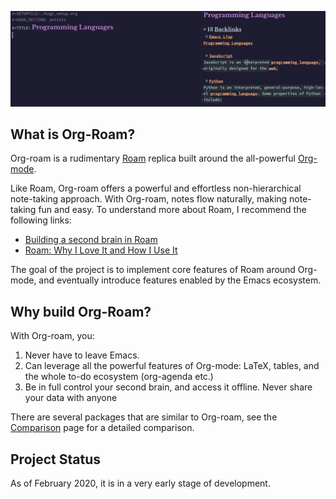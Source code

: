 ![org-roam][org-roam-intro-image]

## What is Org-Roam?

Org-roam is a rudimentary [Roam][roamresearch] replica built around
the all-powerful [Org-mode][org]. 

Like Roam, Org-roam offers a powerful and effortless non-hierarchical
note-taking approach. With Org-roam, notes flow naturally, making
note-taking fun and easy. To understand more about Roam, I recommend
the following links:

-   [Building a second brain in
    Roam](https://reddit.com/r/RoamResearch/comments/eho7de/building_a_second_brain_in_roamand_why_you_might)
-   [Roam: Why I Love It and How I Use
    It](https://www.nateliason.com/blog/roam)

The goal of the project is to implement core features of Roam around
Org-mode, and eventually introduce features enabled by the Emacs
ecosystem. 

## Why build Org-Roam?

With Org-roam, you:

1. Never have to leave Emacs.
2. Can leverage all the powerful features of Org-mode: LaTeX, tables,
   and the whole to-do ecosystem (org-agenda etc.)
3. Be in full control your second brain, and access it offline. Never
   share your data with anyone

There are several packages that are similar to Org-roam, see the
[Comparison](comparison.md) page for a detailed comparison.

## Project Status

As of February 2020, it is in a very early stage of development. 

[org-roam-intro-image]: images/org-roam-intro.png
[roamresearch]: https://www.roamresearch.com/
[org]: https://orgmode.org/
